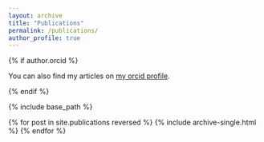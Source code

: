 ```yaml
---
layout: archive
title: "Publications"
permalink: /publications/
author_profile: true
---
```


{% if author.orcid %}
<!--   You can also find my articles on <u><a href="{{author.orcid}}">my orcid profile</a>.</u> -->
You can also find my articles on [my orcid profile](https://orcid.org/0000-0003-3508-0939).

{% endif %}

{% include base_path %}

{% for post in site.publications reversed %}
  {% include archive-single.html %}
{% endfor %}
